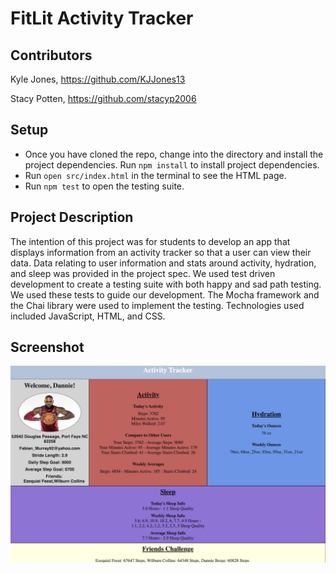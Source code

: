 # FitLit Activity Tracker

## Contributors

Kyle Jones, https://github.com/KJJones13

Stacy Potten, https://github.com/stacyp2006

## Setup

- Once you have cloned the repo, change into the directory and install the project dependencies. Run `npm install` to install project dependencies.
- Run `open src/index.html` in the terminal to see the HTML page.
- Run `npm test` to open the testing suite.  

## Project Description

The intention of this project was for students to develop an app that displays information from an activity tracker so that a user can view their data. Data relating to user information and stats around activity, hydration, and sleep was provided in the project spec. We used test driven development to create a testing suite with both happy and sad path testing. We used these tests to guide our development. The Mocha framework and the Chai library were used to implement the testing. Technologies used included JavaScript, HTML, and CSS.

## Screenshot

![alt text](https://github.com/KJJones13/SK-fitlit/blob/main/images/Screen%20Shot%202020-09-02%20at%207.07.34%20PM.png)
